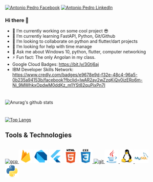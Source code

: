 [![Antonio Pedro Facebook](https://img.shields.io/badge/Facebook-1877F2?style=for-the-badge&logo=facebook&logoColor=white)](https://www.facebook.com/antoniopedro99z/) [![Antonio Pedro LinkedIn](https://img.shields.io/badge/LinkedIn-0077B5?style=for-the-badge&logo=linkedin&logoColor=white)](https://www.linkedin.com/in/antoniopedro99l/)
### Hi there 👋

- 🔭 I’m currently working on some cool project 😎
- 🌱 I’m currently learning FastAPI, Python, Git/Github
- 👯 I’m looking to collaborate on python and flutter/dart projects
- 🤔 I’m looking for help with time manage
- 💬 Ask me about Windows 10, python, flutter, computer networking
- ⚡ Fun fact: The only Angolan in my class.
- Google Cloud Badges: https://bit.ly/3Gtj6aj
- IBM Developer Skills Network: https://www.credly.com/badges/e9678e9d-f32e-48c4-96a5-0b235a94153b/facebook?fbclid=IwAR2ay2wZzqKiQv0izERo6m-Ni_9MWhkxOpdwM0ddKz_m1YSt82quPixPn7I

#

![Anurag's github stats](https://github-readme-stats.vercel.app/api?username=antonio-pedro99)

#
[![Top Langs](https://github-readme-stats.vercel.app/api/top-langs/?username=antonio-pedro99)](https://github.com/antonio-pedro/github-readme-stats)

<h2>Tools & Technologies </h2>
<p>
    <br>
  <a href="https://www.cloudskillsboost.google/public_profiles/88343710-d8aa-4d7f-a5ff-287fb754a9a5">  <img height="45" src="https://www.vectorlogo.zone/logos/google_cloud/google_cloud-icon.svg" alt="gcp" height="45"  /> </a>
    <img height="45"
        src="https://raw.githubusercontent.com/github/explore/80688e429a7d4ef2fca1e82350fe8e3517d3494d/topics/firebase/firebase.png">
    <img height="45"
        src="https://raw.githubusercontent.com/github/explore/80688e429a7d4ef2fca1e82350fe8e3517d3494d/topics/dart/dart.png">
    <img height="45"
        src="https://raw.githubusercontent.com/github/explore/80688e429a7d4ef2fca1e82350fe8e3517d3494d/topics/flutter/flutter.png">
    <img height="45"
        src="https://raw.githubusercontent.com/github/explore/80688e429a7d4ef2fca1e82350fe8e3517d3494d/topics/html/html.png">
    <a href="https://www.w3schools.com/css/" target="_blank"> <img
            src="https://raw.githubusercontent.com/devicons/devicon/master/icons/css3/css3-original-wordmark.svg"
            alt="css3" height="45" /> </a> <a href="https://flask.palletsprojects.com/" target="_blank">
            </a>
    </a> <a href="https://git-scm.com/" target="_blank"> <img
            src="https://www.vectorlogo.zone/logos/git-scm/git-scm-icon.svg" alt="git" height="45" /> </a> <a
        href="https://www.w3.org/html/" target="_blank"> <img
            src="https://raw.githubusercontent.com/devicons/devicon/master/icons/java/java-original.svg" alt="java"
            height="45" /> </a>  <a href="https://www.linux.org/" target="_blank"> <img
            src="https://raw.githubusercontent.com/devicons/devicon/master/icons/linux/linux-original.svg" alt="linux"
            height="45" /> </a> <a href="https://www.mysql.com/" target="_blank"> <img
            src="https://raw.githubusercontent.com/devicons/devicon/master/icons/mysql/mysql-original-wordmark.svg"
            alt="mysql" height="45" /> </a> <a href="https://www.python.org" target="_blank"> <img
            src="https://raw.githubusercontent.com/devicons/devicon/master/icons/python/python-original.svg"
            alt="python" height="45" /> </a>
</p><br>

